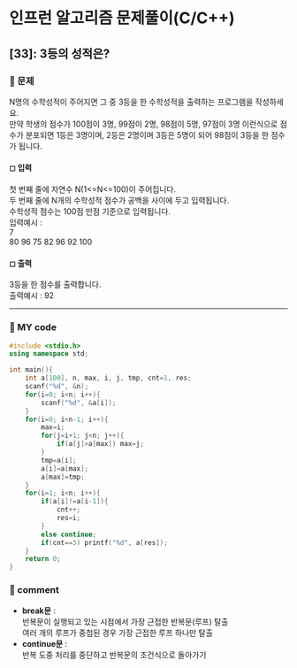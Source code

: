 # 인프런 알고리즘 문제풀이(C/C++)

## [33]: 3등의 성적은?

### 🌴 문제

N명의 수학성적이 주어지면 그 중 3등을 한 수학성적을 출력하는 프로그램을 작성하세요.<br>
만약 학생의 점수가 100점이 3명, 99점이 2명, 98점이 5명, 97점이 3명 이런식으로 점수가
분포되면 1등은 3명이며, 2등은 2명이며 3등은 5명이 되어 98점이 3등을 한 점수가 됩니다.

#### ◻ 입력

첫 번째 줄에 자연수 N(1<=N<=100)이 주어집니다.<br>
두 번째 줄에 N개의 수학성적 점수가 공백을 사이에 두고 입력됩니다. <br>
수학성적 점수는 100점
만점 기준으로 입력됩니다.<br>
입력예시 :<br>
7<br>
80 96 75 82 96 92 100

#### ◻ 출력

3등을 한 점수를 출력합니다.<br>
출력예시 : 92

---

### 🤠 MY code

```c++
#include <stdio.h>
using namespace std;

int main(){
	int a[100], n, max, i, j, tmp, cnt=1, res;
	scanf("%d", &n);
	for(i=0; i<n; i++){
		scanf("%d", &a[i]);
	}
	for(i=0; i<n-1; i++){
		max=i;
		for(j=i+1; j<n; j++){
			if(a[j]>a[max]) max=j;
		}
		tmp=a[i];
		a[i]=a[max];
		a[max]=tmp;
	}
	for(i=1; i<n; i++){
		if(a[i]!=a[i-1]){
			cnt++;
			res=i;
		}
		else continue;
		if(cnt==3) printf("%d", a[res]);
	}
	return 0;
}
```

### 📙 comment

- **break문** : <br>
  반복문이 실행되고 있는 시점에서 가장 근접한 반복문(루프) 탈출<br>
  여러 개의 루프가 중첩된 경우 가장 근접한 루프 하나만 탈출<br>
- **continue문** : <br>
  반복 도중 처리를 중단하고 반복문의 조건식으로 돌아가기
